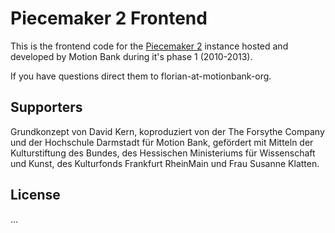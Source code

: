 # Piecemaker 2 Frontend

This is the frontend code for the [Piecemaker 2](https://github.com/motionbank/piecemaker2-api) instance hosted and developed by Motion Bank during it's phase 1 (2010-2013).

If you have questions direct them to florian-at-motionbank-org.

## Supporters

Grundkonzept von David Kern, koproduziert von der The Forsythe Company und der Hochschule Darmstadt für Motion Bank, gefördert mit Mitteln der Kulturstiftung des Bundes, des Hessischen Ministeriums für Wissenschaft und Kunst, des Kulturfonds Frankfurt RheinMain und Frau Susanne Klatten.

## License

...